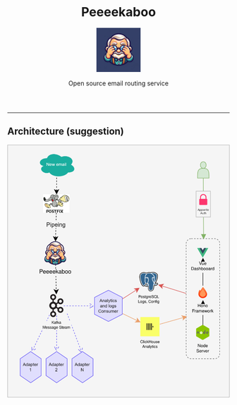 <div style="text-align: center;padding:30px 0" align="center">

# Peeeekaboo

<img src="assets/peeeekabo.png" width="100" />

Open source email routing service

</div>

----

## Architecture (suggestion)

<img src="assets/architecture_02.svg" />
